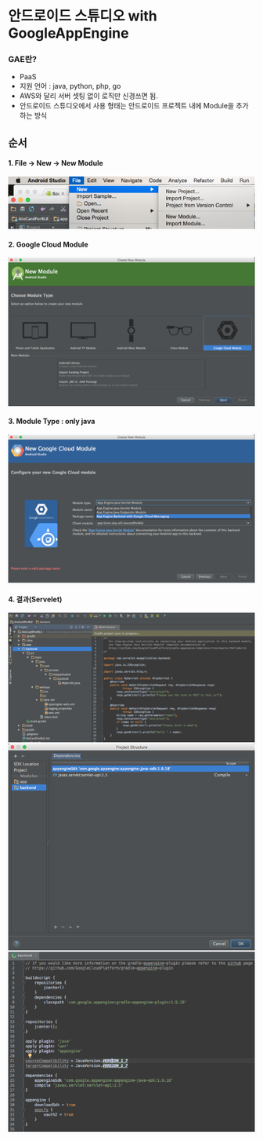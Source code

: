 # 안드로이드 스튜디오 with GoogleAppEngine
### GAE란? ###
* PaaS
* 지원 언어 : java, python, php, go
* AWS와 달리 서버 셋팅 없이 로직만 신경쓰면 됨.
* 안드로이드 스튜디오에서 사용 형태는 안드로이드 프로젝트 내에 Module을 추가하는 방식

## 순서
#### 1. File -> New -> New Module
![GAE Menu 001](https://github.com/neilpark/2015_Plalab_AndroidStudioWithL/blob/master/res/gae_001.png?raw=true)
#### 2. Google Cloud Module
![GAE Menu 002](https://github.com/neilpark/2015_Plalab_AndroidStudioWithL/blob/master/res/gae_002.png?raw=true)
#### 3. Module Type : only java
![GAE Menu 003](https://github.com/neilpark/2015_Plalab_AndroidStudioWithL/blob/master/res/gae_003.png?raw=true)
#### 4. 결과(Servelet)
![GAE Menu 004](https://github.com/neilpark/2015_Plalab_AndroidStudioWithL/blob/master/res/gae_004.png?raw=true)
![GAE Menu 005](https://github.com/neilpark/2015_Plalab_AndroidStudioWithL/blob/master/res/gae_005.png?raw=true)
![GAE Menu 006](https://github.com/neilpark/2015_Plalab_AndroidStudioWithL/blob/master/res/gae_006.png?raw=true)
